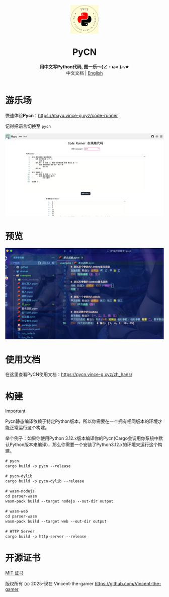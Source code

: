 <div align="center">
    <img src=".github/pycn-logo.png" style="height: 90px;"/>
    <h1>PyCN</h1>
    <b>用中文写Python代码, 图一乐～(∠・ω< )⌒★</b>
    <br/>
    <div>中文文档 | <a href="./README_en.md" target="_blank">English</a></div>
</div>

<br/>

# 游乐场

快速体验**Pycn**：https://mayu.vince-g.xyz/code-runner

记得把语言切换至 `pycn`

![playground](.github/playground.png)

# 预览

![preview](.github/preview.png)

# 使用文档

在这里查看PyCN使用文档：https://pycn.vince-g.xyz/zh_hans/

# 构建

> [!IMPORTANT]
> Pycn静态编译依赖于特定Python版本，所以你需要在一个拥有相同版本的环境才能正常运行这个构建。
>
> 举个例子：如果你使用Python 3.12.x版本编译你的Pycn(Cargo会调用你系统中默认Python版本来编译)，那么你需要一个安装了Python3.12.x的环境来运行这个构建。

```shell
# pycn
cargo build -p pycn --release

# pycn-dylib
cargo build -p pycn-dylib --release

# wasm-nodejs
cd parser-wasm
wasm-pack build --target nodejs --out-dir output

# wasm-web
cd parser-wasm
wasm-pack build --target web --out-dir output

# HTTP Server
cargo build -p http-server --release
```

# 开源证书

[MIT 证书](./LICENSE.md)

版权所有 (c) 2025-现在 Vincent-the-gamer <https://github.com/Vincent-the-gamer>